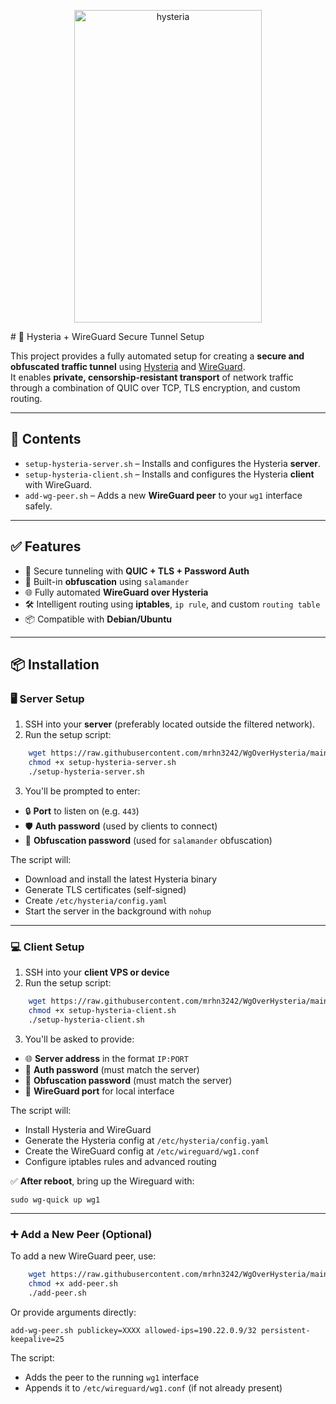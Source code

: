 
<p align="center">
<img width="300" height="500" alt="hysteria" src="https://github.com/user-attachments/assets/abf26e04-7a28-48f5-b39e-de2df7be0dc1" />
</p>
# 🚀 Hysteria + WireGuard Secure Tunnel Setup

This project provides a fully automated setup for creating a **secure and obfuscated traffic tunnel** using [Hysteria](https://github.com/apernet/hysteria) and [WireGuard](https://www.wireguard.com/).  
It enables **private, censorship-resistant transport** of network traffic through a combination of QUIC over TCP, TLS encryption, and custom routing.

---

## 📁 Contents

- `setup-hysteria-server.sh` – Installs and configures the Hysteria **server**.
- `setup-hysteria-client.sh` – Installs and configures the Hysteria **client** with WireGuard.
- `add-wg-peer.sh` – Adds a new **WireGuard peer** to your `wg1` interface safely.

---

## ✅ Features

- 🔐 Secure tunneling with **QUIC + TLS + Password Auth**
- 🧅 Built-in **obfuscation** using `salamander`
- 🌐 Fully automated **WireGuard over Hysteria**
- 🛠️ Intelligent routing using **iptables**, `ip rule`, and custom `routing table`
- 📦 Compatible with **Debian/Ubuntu**

---

## 📦 Installation

### 🖥️ Server Setup

1. SSH into your **server** (preferably located outside the filtered network).
2. Run the setup script:

```bash
    wget https://raw.githubusercontent.com/mrhn3242/WgOverHysteria/main/setup-hysteria-server.sh
    chmod +x setup-hysteria-server.sh
    ./setup-hysteria-server.sh
```

3. You'll be prompted to enter:

- 🔒 **Port** to listen on (e.g. `443`)
- 🛡️ **Auth password** (used by clients to connect)
- 🧅 **Obfuscation password** (used for `salamander` obfuscation)

The script will:

- Download and install the latest Hysteria binary
- Generate TLS certificates (self-signed)
- Create `/etc/hysteria/config.yaml`
- Start the server in the background with `nohup`

---

### 💻 Client Setup

1. SSH into your **client VPS or device**
2. Run the setup script:

```bash
    wget https://raw.githubusercontent.com/mrhn3242/WgOverHysteria/main/setup-hysteria-client.sh
    chmod +x setup-hysteria-client.sh
    ./setup-hysteria-client.sh
```

3. You'll be asked to provide:

- 🌐 **Server address** in the format `IP:PORT`
- 🔐 **Auth password** (must match the server)
- 🧅 **Obfuscation password** (must match the server)
- 🚪 **WireGuard port** for local interface

The script will:

- Install Hysteria and WireGuard
- Generate the Hysteria config at `/etc/hysteria/config.yaml`
- Create the WireGuard config at `/etc/wireguard/wg1.conf`
- Configure iptables rules and advanced routing

✅ **After reboot**, bring up the Wireguard with:

`sudo wg-quick up wg1`

---

### ➕ Add a New Peer (Optional)

To add a new WireGuard peer, use:

```bash
    wget https://raw.githubusercontent.com/mrhn3242/WgOverHysteria/main/add-peer.sh
    chmod +x add-peer.sh
    ./add-peer.sh
```

Or provide arguments directly:

`add-wg-peer.sh publickey=XXXX allowed-ips=190.22.0.9/32 persistent-keepalive=25`

The script:

- Adds the peer to the running `wg1` interface
- Appends it to `/etc/wireguard/wg1.conf` (if not already present)
